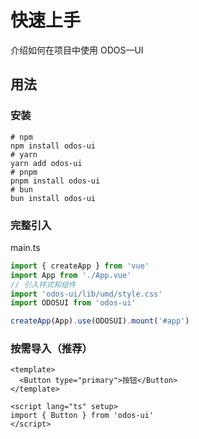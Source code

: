 # 快速上手

介绍如何在项目中使用 ODOS—UI

## 用法

### 安装

```shell
# npm
npm install odos-ui
# yarn
yarn add odos-ui
# pnpm
pnpm install odos-ui
# bun
bun install odos-ui
```

### 完整引入

main.ts

```ts
import { createApp } from 'vue'
import App from './App.vue'
// 引入样式和组件
import 'odos-ui/lib/umd/style.css'
import ODOSUI from 'odos-ui'

createApp(App).use(ODOSUI).mount('#app')
```

### 按需导入（推荐）

```vue
<template>
  <Button type="primary">按钮</Button>
</template>

<script lang="ts" setup>
import { Button } from 'odos-ui'
</script>
```
